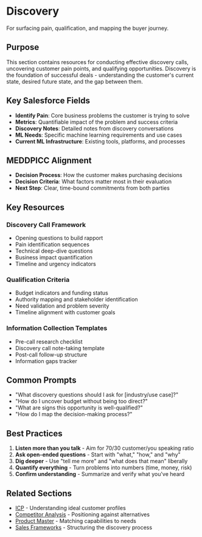 # Discovery

For surfacing pain, qualification, and mapping the buyer journey.

## Purpose
This section contains resources for conducting effective discovery calls, uncovering customer pain points, and qualifying opportunities. Discovery is the foundation of successful deals - understanding the customer's current state, desired future state, and the gap between them.

## Key Salesforce Fields
- **Identify Pain**: Core business problems the customer is trying to solve
- **Metrics**: Quantifiable impact of the problem and success criteria
- **Discovery Notes**: Detailed notes from discovery conversations
- **ML Needs**: Specific machine learning requirements and use cases
- **Current ML Infrastructure**: Existing tools, platforms, and processes

## MEDDPICC Alignment
- **Decision Process**: How the customer makes purchasing decisions
- **Decision Criteria**: What factors matter most in their evaluation
- **Next Step**: Clear, time-bound commitments from both parties

## Key Resources

### Discovery Call Framework
- Opening questions to build rapport
- Pain identification sequences
- Technical deep-dive questions
- Business impact quantification
- Timeline and urgency indicators

### Qualification Criteria
- Budget indicators and funding status
- Authority mapping and stakeholder identification
- Need validation and problem severity
- Timeline alignment with customer goals

### Information Collection Templates
- Pre-call research checklist
- Discovery call note-taking template
- Post-call follow-up structure
- Information gaps tracker

## Common Prompts
- "What discovery questions should I ask for [industry/use case]?"
- "How do I uncover budget without being too direct?"
- "What are signs this opportunity is well-qualified?"
- "How do I map the decision-making process?"

## Best Practices
1. **Listen more than you talk** - Aim for 70/30 customer/you speaking ratio
2. **Ask open-ended questions** - Start with "what," "how," and "why"
3. **Dig deeper** - Use "tell me more" and "what does that mean" liberally
4. **Quantify everything** - Turn problems into numbers (time, money, risk)
5. **Confirm understanding** - Summarize and verify what you've heard

## Related Sections
- [ICP](../icp/) - Understanding ideal customer profiles
- [Competitor Analysis](../competitor_analysis/) - Positioning against alternatives
- [Product Master](../product_master/) - Matching capabilities to needs
- [Sales Frameworks](../sales_frameworks/) - Structuring the discovery process